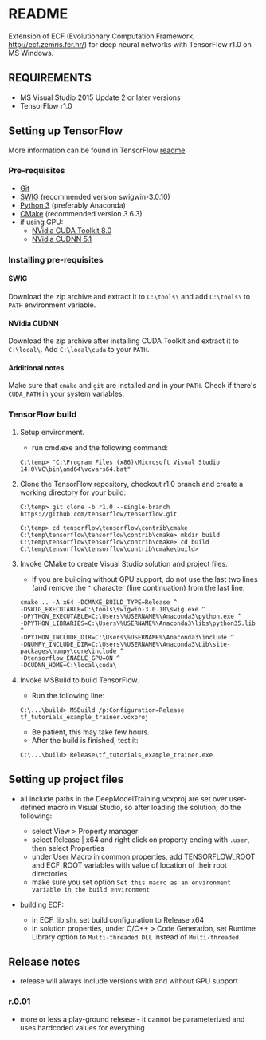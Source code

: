 # README #

Extension of ECF (Evolutionary Computation Framework, http://ecf.zemris.fer.hr/) for deep neural networks with TensorFlow r1.0 on MS Windows.


## REQUIREMENTS ##

* MS Visual Studio 2015 Update 2 or later versions
* TensorFlow r1.0


## Setting up TensorFlow ##

More information can be found in TensorFlow [readme](https://github.com/tensorflow/tensorflow/blob/master/tensorflow/contrib/cmake/README.md).
### Pre-requisites ###
* [Git](http://git-scm.com)
* [SWIG](http://www.swig.org/download.html) (recommended version swigwin-3.0.10)
* [Python 3](https://www.continuum.io/downloads) (preferably Anaconda)
* [CMake](https://cmake.org/files/v3.6/cmake-3.6.3-win64-x64.msi) (recommended version 3.6.3)
* if using GPU:
    - [NVidia CUDA Toolkit 8.0](https://developer.nvidia.com/cuda-downloads)
    - [NVidia CUDNN 5.1](https://developer.nvidia.com/cudnn)
### Installing pre-requisites ###
#### SWIG ####
Download the zip archive and extract it to `C:\tools\` and add `C:\tools\` to `PATH` environment variable.
#### NVidia CUDNN ####
Download the zip archive after installing CUDA Toolkit and extract it to `C:\local\`. Add `C:\local\cuda` to your `PATH`.
#### Additional notes ####
Make sure that `cmake` and `git` are installed and in your `PATH`. Check if there's `CUDA_PATH` in your system variables.


### TensorFlow build ###

1.  Setup environment.
    * run cmd.exe and the following command:
    
    ```
    C:\temp> "C:\Program Files (x86)\Microsoft Visual Studio 14.0\VC\bin\amd64\vcvars64.bat"
    ```

2. Clone the TensorFlow repository, checkout r1.0 branch and create a working directory for your build:

    ```
    C:\temp> git clone -b r1.0 --single-branch https://github.com/tensorflow/tensorflow.git

    C:\temp> cd tensorflow\tensorflow\contrib\cmake
    C:\temp\tensorflow\tensorflow\contrib\cmake> mkdir build
    C:\temp\tensorflow\tensorflow\contrib\cmake> cd build
    C:\temp\tensorflow\tensorflow\contrib\cmake\build>
    ```

3. Invoke CMake to create Visual Studio solution and project files.
    * If you are building without GPU support, do not use the last two lines (and remove the `^` character (line continuation) from the last line.
    
    ```
    cmake .. -A x64 -DCMAKE_BUILD_TYPE=Release ^
    -DSWIG_EXECUTABLE=C:\tools\swigwin-3.0.10\swig.exe ^
    -DPYTHON_EXECUTABLE=C:\Users\%USERNAME%\Anaconda3\python.exe ^
    -DPYTHON_LIBRARIES=C:\Users\%USERNAME%\Anaconda3\libs\python35.lib ^
    -DPYTHON_INCLUDE_DIR=C:\Users\%USERNAME%\Anaconda3\include ^
    -DNUMPY_INCLUDE_DIR=C:\Users\%USERNAME%\Anaconda3\Lib\site-packages\numpy\core\include ^
    -Dtensorflow_ENABLE_GPU=ON ^
    -DCUDNN_HOME=C:\local\cuda\
    ```

4. Invoke MSBuild to build TensorFlow. 
    * Run the following line:
    
    ```
    C:\...\build> MSBuild /p:Configuration=Release tf_tutorials_example_trainer.vcxproj
    ```
    
    * Be patient, this may take few hours.
    * After the build is finished, test it:
    
    ```
    C:\...\build> Release\tf_tutorials_example_trainer.exe
    ```
    
    
## Setting up project files ##

* all include paths in the DeepModelTraining.vcxproj are set over user-defined macro in Visual Studio, so after loading the solution, do the following:
    - select View > Property manager
    - select Release | x64 and right click on property ending with `.user`, then select Properties
    - under User Macro in common properties, add TENSORFLOW_ROOT and ECF_ROOT variables with value of location of their root directories
    - make sure you set option `Set this macro as an environment variable in the build environment`
    
* building ECF:
    - in ECF_lib.sln, set build configuration to Release x64
    - in solution properties, under C/C++ > Code Generation, set Runtime Library option
      to `Multi-threaded DLL` instead of `Multi-threaded`
        
        
## Release notes ##

* release will always include versions with and without GPU support
    
### r.0.01 ###
    
* more or less a play-ground release - it cannot be parameterized and uses hardcoded values for everything